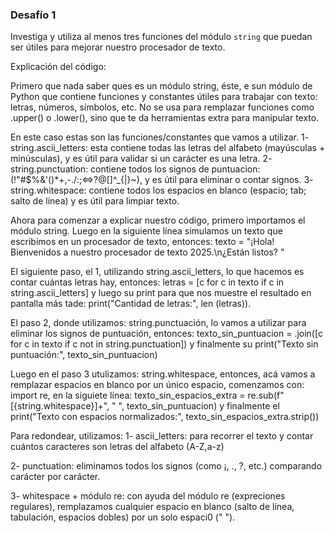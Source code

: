### Desafío 1

Investiga y utiliza al menos tres funciones del módulo `string` que puedan ser útiles para mejorar nuestro procesador de texto.

Explicación del código:

Primero que nada saber ques es un módulo string, éste, e sun módulo de Python que contiene funciones y constantes útiles para trabajar con texto: letras, números, símbolos, etc.
No se usa para remplazar funciones como .upper() o .lower(), sino que te da herramientas extra para manipular texto.

En este caso estas son las funciones/constantes que vamos a utilizar.
1- string.ascii_letters: esta contiene todas las letras del alfabeto (mayúsculas + minúsculas), y es útil para validar si un carácter es una letra.
2- string.punctuation: contiene todos los signos de puntuacion: (!"#$%&'()*+,-./:;<=>?@[\]^_{|}~), y es útil para eliminar o contar signos.
3- string.whitespace: contiene todos los espacios en blanco (espacio; tab; salto de línea) y es útil para limpiar texto.

Ahora para comenzar a explicar nuestro código, primero importamos el módulo string.
Luego en la siguiente línea simulamos un texto que escribimos en un procesador de texto, entonces: texto = "¡Hola! Bienvenidos a nuestro procesador de texto 2025.\n¿Están listos?   "

El siguiente paso, el 1, utilizando string.ascii_letters, lo que hacemos es contar cuántas letras hay, entonces: letras = [c for c in texto if c in string.ascii_letters] y luego su print para que nos muestre el resultado en pantalla más tade: print("Cantidad de letras:", len (letras)).

El paso 2, donde utilizamos: string.punctuación, lo vamos a utilizar para eliminar los signos de puntuación, entonces: texto_sin_puntuacion = .join([c for c in texto if c not in string.punctuation]) y finalmente su print("Texto sin puntuación:", texto_sin_puntuacion)

Luego en el paso 3 utulizamos: string.whitespace, entonces, acá vamos a remplazar espacios en blanco por un único espacio, comenzamos con: import re, en la siguiete línea: texto_sin_espacios_extra = re.sub(f"[{string.whitespace}]+", " ", texto_sin_puntuacion) y finalmente el print("Texto con espacios normalizados:", texto_sin_espacios_extra.strip())

Para redondear, utilizamos:
1- ascii_letters: para recorrer el texto y contar cuántos caracteres son letras del alfabeto (A-Z,a-z)

2- punctuation: eliminamos todos los signos (como ¡, ., ?, etc.) comparando carácter por carácter.

3- whitespace + módulo re: con ayuda del módulo re (expreciones regulares), remplazamos cualquier espacio en blanco (salto de línea, tabulación, espacios dobles) por un solo espaci0 (" ").